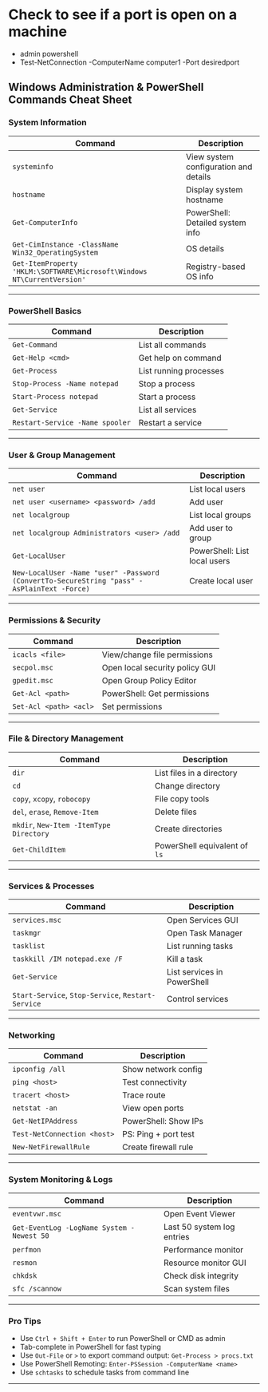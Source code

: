 # Check to see if a port is open on a machine
  - admin powershell
  - Test-NetConnection -ComputerName computer1 -Port desiredport

## Windows Administration & PowerShell Commands Cheat Sheet

###  System Information
| Command | Description |
|---------|-------------|
| `systeminfo` | View system configuration and details |
| `hostname` | Display system hostname |
| `Get-ComputerInfo` | PowerShell: Detailed system info |
| `Get-CimInstance -ClassName Win32_OperatingSystem` | OS details |
| `Get-ItemProperty 'HKLM:\SOFTWARE\Microsoft\Windows NT\CurrentVersion'` | Registry-based OS info |

---

###  PowerShell Basics
| Command | Description |
|---------|-------------|
| `Get-Command` | List all commands |
| `Get-Help <cmd>` | Get help on command |
| `Get-Process` | List running processes |
| `Stop-Process -Name notepad` | Stop a process |
| `Start-Process notepad` | Start a process |
| `Get-Service` | List all services |
| `Restart-Service -Name spooler` | Restart a service |

---

###  User & Group Management
| Command | Description |
|---------|-------------|
| `net user` | List local users |
| `net user <username> <password> /add` | Add user |
| `net localgroup` | List local groups |
| `net localgroup Administrators <user> /add` | Add user to group |
| `Get-LocalUser` | PowerShell: List local users |
| `New-LocalUser -Name "user" -Password (ConvertTo-SecureString "pass" -AsPlainText -Force)` | Create local user |

---

###  Permissions & Security
| Command | Description |
|---------|-------------|
| `icacls <file>` | View/change file permissions |
| `secpol.msc` | Open local security policy GUI |
| `gpedit.msc` | Open Group Policy Editor |
| `Get-Acl <path>` | PowerShell: Get permissions |
| `Set-Acl <path> <acl>` | Set permissions |

---

###  File & Directory Management
| Command | Description |
|---------|-------------|
| `dir` | List files in a directory |
| `cd` | Change directory |
| `copy`, `xcopy`, `robocopy` | File copy tools |
| `del`, `erase`, `Remove-Item` | Delete files |
| `mkdir`, `New-Item -ItemType Directory` | Create directories |
| `Get-ChildItem` | PowerShell equivalent of `ls` |

---

###  Services & Processes
| Command | Description |
|---------|-------------|
| `services.msc` | Open Services GUI |
| `taskmgr` | Open Task Manager |
| `tasklist` | List running tasks |
| `taskkill /IM notepad.exe /F` | Kill a task |
| `Get-Service` | List services in PowerShell |
| `Start-Service`, `Stop-Service`, `Restart-Service` | Control services |

---

###  Networking
| Command | Description |
|---------|-------------|
| `ipconfig /all` | Show network config |
| `ping <host>` | Test connectivity |
| `tracert <host>` | Trace route |
| `netstat -an` | View open ports |
| `Get-NetIPAddress` | PowerShell: Show IPs |
| `Test-NetConnection <host>` | PS: Ping + port test |
| `New-NetFirewallRule` | Create firewall rule |

---

###  System Monitoring & Logs
| Command | Description |
|---------|-------------|
| `eventvwr.msc` | Open Event Viewer |
| `Get-EventLog -LogName System -Newest 50` | Last 50 system log entries |
| `perfmon` | Performance monitor |
| `resmon` | Resource monitor GUI |
| `chkdsk` | Check disk integrity |
| `sfc /scannow` | Scan system files |

---

###  Pro Tips
- Use `Ctrl + Shift + Enter` to run PowerShell or CMD as admin
- Tab-complete in PowerShell for fast typing
- Use `Out-File` or `>` to export command output: `Get-Process > procs.txt`
- Use PowerShell Remoting: `Enter-PSSession -ComputerName <name>`
- Use `schtasks` to schedule tasks from command line

---

